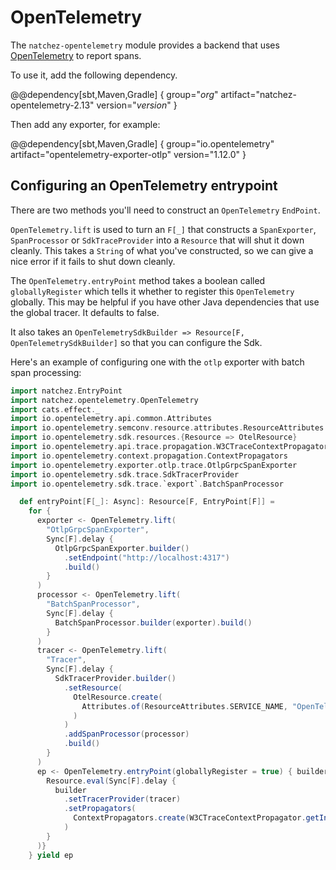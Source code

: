 # OpenTelemetry

The `natchez-opentelemetry` module provides a backend that uses [OpenTelemetry](https://opentelemetry.io) to report spans.

To use it, add the following dependency.

@@dependency[sbt,Maven,Gradle] {
group="$org$"
artifact="natchez-opentelemetry-2.13"
version="$version$"
}

Then add any exporter, for example:

@@dependency[sbt,Maven,Gradle] {
group="io.opentelemetry"
artifact="opentelemetry-exporter-otlp"
version="1.12.0"
}

## Configuring an OpenTelemetry entrypoint

There are two methods you'll need to construct an `OpenTelemetry` `EndPoint`.

`OpenTelemetry.lift` is used to turn an `F[_]` that constructs a `SpanExporter`, `SpanProcessor` or `SdkTraceProvider` into a `Resource` that will shut it down cleanly.
This takes a `String` of what you've constructed, so we can give a nice error if it fails to shut down cleanly.

The `OpenTelemetry.entryPoint` method takes a boolean called `globallyRegister` which tells it whether to register this `OpenTelemetry` globally. This may be helpful if you have other Java dependencies that use the global tracer. It defaults to false.

It also takes an `OpenTelemetrySdkBuilder => Resource[F, OpenTelemetrySdkBuilder]` so that you can configure the Sdk.

Here's an example of configuring one with the `otlp` exporter with batch span processing:

```scala mdoc:passthrough
import natchez.EntryPoint
import natchez.opentelemetry.OpenTelemetry
import cats.effect._
import io.opentelemetry.api.common.Attributes
import io.opentelemetry.semconv.resource.attributes.ResourceAttributes
import io.opentelemetry.sdk.resources.{Resource => OtelResource}
import io.opentelemetry.api.trace.propagation.W3CTraceContextPropagator
import io.opentelemetry.context.propagation.ContextPropagators
import io.opentelemetry.exporter.otlp.trace.OtlpGrpcSpanExporter
import io.opentelemetry.sdk.trace.SdkTracerProvider
import io.opentelemetry.sdk.trace.`export`.BatchSpanProcessor

  def entryPoint[F[_]: Async]: Resource[F, EntryPoint[F]] =
    for {
      exporter <- OpenTelemetry.lift(
        "OtlpGrpcSpanExporter",
        Sync[F].delay {
          OtlpGrpcSpanExporter.builder()
            .setEndpoint("http://localhost:4317")
            .build()
        }
      )
      processor <- OpenTelemetry.lift(
        "BatchSpanProcessor",
        Sync[F].delay {
          BatchSpanProcessor.builder(exporter).build()
        }
      )
      tracer <- OpenTelemetry.lift(
        "Tracer",
        Sync[F].delay {
          SdkTracerProvider.builder()
            .setResource(
              OtelResource.create(
                Attributes.of(ResourceAttributes.SERVICE_NAME, "OpenTelemetryExample")
              )
            )
            .addSpanProcessor(processor)
            .build()
        }
      )
      ep <- OpenTelemetry.entryPoint(globallyRegister = true) { builder =>
        Resource.eval(Sync[F].delay {
          builder
            .setTracerProvider(tracer)
            .setPropagators(
              ContextPropagators.create(W3CTraceContextPropagator.getInstance())
            )
        }
      )}
    } yield ep
```
